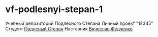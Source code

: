 # vf-podlesnyi-stepan-1
Учебный репозиторий Подлесного Степана
Личный проект "12345"
Студент [Подлсный Степан](https://t.me/StepanPSV)
Наставник [Вячеслав Федченко](http://t.me/@Vyacheslav_Fedchenko)